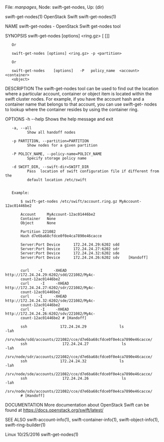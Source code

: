 File: *manpages*,  Node: swift-get-nodes,  Up: (dir)

swift-get-nodes(1)              OpenStack Swift             swift-get-nodes(1)



NAME
       swift-get-nodes - OpenStack Swift get-nodes tool


SYNOPSIS
       swift-get-nodes  [options] <ring.gz> <account> [<container> [<object>]]

       Or

       swift-get-nodes [options] <ring.gz> -p <partition>

       Or

       swift-get-nodes    [options]   -P   policy_name  <account>  <container>
       <object>


DESCRIPTION
       The swift-get-nodes tool can be used to find out the location  where  a
       particular  account,  container  or  object  item is located within the
       swift cluster nodes. For example, if you have the account  hash  and  a
       container  name  that  belongs  to that account, you can use swift-get-
       nodes to lookup where the container  resides  by  using  the  container
       ring.


OPTIONS
       -h --help
              Shows the help message and exit

       -a, --all
              Show all handoff nodes

       -p PARTITION, --partition=PARTITION
              Show nodes for a given partition

       -P POLICY_NAME, --policy-name=POLICY_NAME
              Specify storage policy name

       -d SWIFT_DIR, --swift-dir=SWIFT_DIR
              Pass  location of swift configuration file if different from the
              default location /etc/swift


       Example:

           $ swift-get-nodes /etc/swift/account.ring.gz MyAccount-12ac01446be2

           Account     MyAccount-12ac01446be2
           Container   None
           Object      None

           Partition 221082
           Hash d7e6ba68cfdce0f0e4ca7890e46cacce

           Server:Port Device      172.24.24.29:6202 sdd
           Server:Port Device      172.24.24.27:6202 sdr
           Server:Port Device      172.24.24.32:6202 sde
           Server:Port Device      172.24.24.26:6202 sdv    [Handoff]


           curl    -I     -XHEAD     http://172.24.24.29:6202/sdd/221082/MyAc‐
           count-12ac01446be2
           curl     -I     -XHEAD    http://172.24.24.27:6202/sdr/221082/MyAc‐
           count-12ac01446be2
           curl    -I     -XHEAD     http://172.24.24.32:6202/sde/221082/MyAc‐
           count-12ac01446be2
           curl     -I     -XHEAD    http://172.24.24.26:6202/sdv/221082/MyAc‐
           count-12ac01446be2 # [Handoff]

           ssh               172.24.24.29               ls                -lah
           /srv/node/sdd/accounts/221082/cce/d7e6ba68cfdce0f0e4ca7890e46cacce/
           ssh                172.24.24.27               ls               -lah
           /srv/node/sdr/accounts/221082/cce/d7e6ba68cfdce0f0e4ca7890e46cacce/
           ssh               172.24.24.32               ls                -lah
           /srv/node/sde/accounts/221082/cce/d7e6ba68cfdce0f0e4ca7890e46cacce/
           ssh                172.24.24.26               ls               -lah
           /srv/node/sdv/accounts/221082/cce/d7e6ba68cfdce0f0e4ca7890e46cacce/
           # [Handoff]



DOCUMENTATION
       More   documentation   about   OpenStack   Swift   can   be   found  at
       https://docs.openstack.org/swift/latest/




SEE ALSO
       swift-account-info(1),  swift-container-info(1),  swift-object-info(1),
       swift-ring-builder(1)



Linux                             10/25/2016                swift-get-nodes(1)
